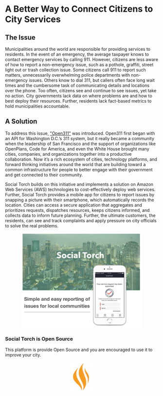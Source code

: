 # A Better Way to Connect Citizens to City Services

## The Issue

Municipalities around the world are responsible for providing services to residents. In the event of an emergency, the average taxpayer knows to contact emergency services by calling 911. However, citizens are less aware of how to report a non-emergency issue, such as a pothole, graffiti, street light out or trash collection issue. Some citizens call 911 to report such matters, unnecessarily overwhelming police departments with non-emergency issues. Others know to dial 311, but callers often face long wait times and the cumbersome task of communicating details and locations over the phone. Too often, citizens see and continue to see issues, yet take no action. City governments lack data on where problems are and how to best deploy their resources. Further, residents lack fact-based metrics to hold municipalities accountable.

## A Solution

To address this issue, ["Open311"](https://federation.data.gov/open311/) was introduced. Open311 first began with an API for Washington D.C.’s 311 system, but it really became a community when the leadership of San Francisco and the support of organizations like OpenPlans, Code for America, and even the White House brought many cities, companies, and organizations together into a productive collaboration. Now it’s a rich ecosystem of cities, technology platforms, and forward thinking initiatives around the world that are building toward a common infrastructure for people to better engage with their government and get connected to their community.

Social Torch builds on this initiative and implements a solution on Amazon Web Services (AWS) technologies to cost-effectively deploy web services. Further, Social Torch provides a mobile app for citizens to report issues by snapping a picture with their smartphone, which automatically records the location. Cities can access a secure application that aggregates and prioritizes requests, dispatches resources, keeps citizens informed, and collects data to inform future planning. Further, the ultimate customers, the residents, can see and track complaints and apply pressure on city officials to solve the real problems.

<div id="header" align="center">
  <img src="./profile/docs/images/city_mobile.png" alt="App Preview" width="400"/>
</div>

### Social Torch is Open Source

This platform is provide Open Source and you are encouraged to use it to improve your city.

<div id="header" align="center">
  <img src="./profile/docs/images/logo_512x512.png" alt="Social Torch Logo" width="100"/>
</div>
